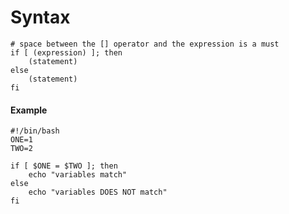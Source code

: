 # Syntax

```shell
# space between the [] operator and the expression is a must
if [ (expression) ]; then
	(statement)
else
	(statement)
fi
```

#### Example

```shell
#!/bin/bash
ONE=1
TWO=2

if [ $ONE = $TWO ]; then
	echo "variables match"
else
	echo "variables DOES NOT match"
fi
```

